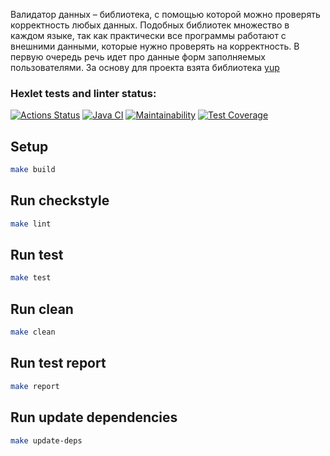 Валидатор данных – библиотека, с помощью которой можно проверять корректность любых данных. 
Подобных библиотек множество в каждом языке, так как практически все программы работают с внешними данными, которые нужно проверять на корректность. 
В первую очередь речь идет про данные форм заполняемых пользователями. За основу для проекта взята библиотека [yup](https://github.com/jquense/yup)



### Hexlet tests and linter status:
[![Actions Status](https://github.com/NataliVod/java-project-78/workflows/hexlet-check/badge.svg)](https://github.com/NataliVod/java-project-78/actions)
[![Java CI](https://github.com/NataliVod/java-project-78/actions/workflows/main.yml/badge.svg)](https://github.com/NataliVod/java-project-78/actions/workflows/main.yml)
[![Maintainability](https://api.codeclimate.com/v1/badges/f9d4dcbf5d8776e991bb/maintainability)](https://codeclimate.com/github/NataliVod/java-project-78/maintainability)
[![Test Coverage](https://api.codeclimate.com/v1/badges/f9d4dcbf5d8776e991bb/test_coverage)](https://codeclimate.com/github/NataliVod/java-project-78/test_coverage)


## Setup
```sh
make build
```

## Run checkstyle
```sh
make lint
```

## Run test
```sh
make test
```

## Run clean
```sh
make clean
```

## Run test report
```sh
make report
```

## Run update dependencies
```sh
make update-deps
```
